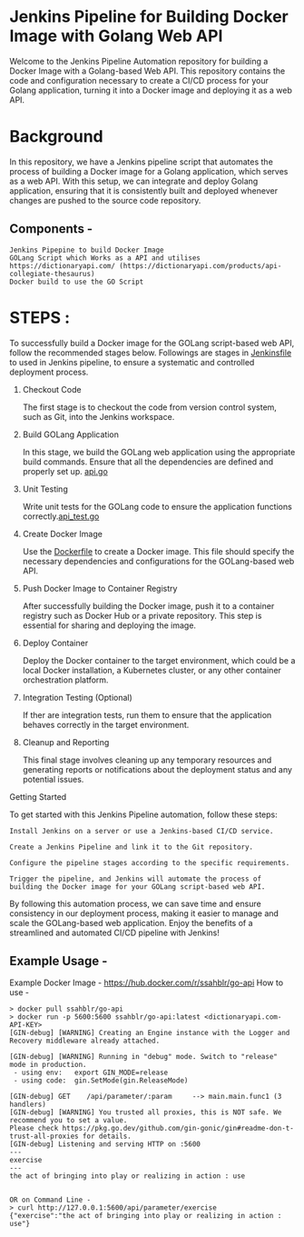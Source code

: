 # Jenkins Pipeline for Building Docker Image with Golang Web API

Welcome to the Jenkins Pipeline Automation repository for building a Docker Image with a Golang-based Web API. 
This repository contains the code and configuration necessary to create a CI/CD process for your Golang application, turning it into a Docker image and deploying it as a web API.

# Background

In this repository, we have a Jenkins pipeline script that automates the process of building a Docker image for a Golang application, which serves as a web API. With this setup, we can integrate and deploy Golang application, ensuring that it is consistently built and deployed whenever changes are pushed to the source code repository.

## Components -

    Jenkins Pipepine to build Docker Image
    GOLang Script which Works as a API and utilises https://dictionaryapi.com/ (https://dictionaryapi.com/products/api-collegiate-thesaurus)
    Docker build to use the GO Script


# STEPS :

To successfully build a Docker image for the GOLang script-based web API, follow the recommended stages below. Followings are stages in [Jenkinsfile](./Jenkinsfile) to used in Jenkins pipeline, to ensure a systematic and controlled deployment process.
1. Checkout Code

    The first stage is to checkout the code from version control system, such as Git, into the Jenkins workspace.

2. Build GOLang Application

    In this stage, we build the GOLang web application using the appropriate build commands. Ensure that all the dependencies are defined and properly set up. [api.go](go/api.go)

3. Unit Testing

    Write unit tests for the GOLang code to ensure the application functions correctly.[api_test.go](go/api_test.go)

4. Create Docker Image

    Use the [Dockerfile](go/Dockerfile) to create a Docker image. This file should specify the necessary dependencies and configurations for the GOLang-based web API.

5. Push Docker Image to Container Registry

    After successfully building the Docker image, push it to a container registry such as Docker Hub or a private repository. This step is essential for sharing and deploying the image.

6. Deploy Container

    Deploy the Docker container to the target environment, which could be a local Docker installation, a Kubernetes cluster, or any other container orchestration platform.

7. Integration Testing (Optional)

    If ther are integration tests, run them to ensure that the application behaves correctly in the target environment.

8. Cleanup and Reporting

    This final stage involves cleaning up any temporary resources and generating reports or notifications about the deployment status and any potential issues.

Getting Started

To get started with this Jenkins Pipeline automation, follow these steps:

    Install Jenkins on a server or use a Jenkins-based CI/CD service.

    Create a Jenkins Pipeline and link it to the Git repository.

    Configure the pipeline stages according to the specific requirements.

    Trigger the pipeline, and Jenkins will automate the process of building the Docker image for your GOLang script-based web API.

By following this automation process, we can save time and ensure consistency in our deployment process, making it easier to manage and scale the GOLang-based web application. Enjoy the benefits of a streamlined and automated CI/CD pipeline with Jenkins!

## Example Usage -
Example Docker Image - https://hub.docker.com/r/ssahblr/go-api
How to use -
```
> docker pull ssahblr/go-api
> docker run -p 5600:5600 ssahblr/go-api:latest <dictionaryapi.com-API-KEY>
[GIN-debug] [WARNING] Creating an Engine instance with the Logger and Recovery middleware already attached.

[GIN-debug] [WARNING] Running in "debug" mode. Switch to "release" mode in production.
 - using env:	export GIN_MODE=release
 - using code:	gin.SetMode(gin.ReleaseMode)

[GIN-debug] GET    /api/parameter/:param     --> main.main.func1 (3 handlers)
[GIN-debug] [WARNING] You trusted all proxies, this is NOT safe. We recommend you to set a value.
Please check https://pkg.go.dev/github.com/gin-gonic/gin#readme-don-t-trust-all-proxies for details.
[GIN-debug] Listening and serving HTTP on :5600
---
exercise
---
the act of bringing into play or realizing in action : use


OR on Command Line -
> curl http://127.0.0.1:5600/api/parameter/exercise
{"exercise":"the act of bringing into play or realizing in action : use"}

```
